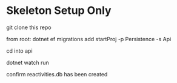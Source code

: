 # Skeleton Setup Only

git clone this repo

from root: 
dotnet ef migrations add startProj -p Persistence -s Api

cd into api

dotnet watch run

confirm reactivities.db has been created

